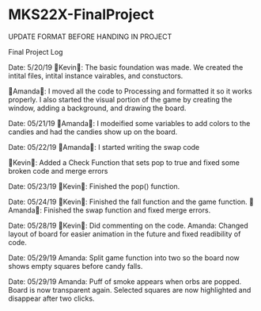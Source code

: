 # MKS22X-FinalProject

UPDATE FORMAT BEFORE HANDING IN PROJECT

Final Project Log

Date: 5/20/19
🦊Kevin🦊: The basic foundation was made. We created the intital files, intital instance vairables, and constuctors.

🐳Amanda🐳: I moved all the code to Processing and formatted it so it works properly. I also started the visual portion of the game by creating the window, adding a background, and drawing the board.

Date: 05/21/19
🐳Amanda🐳: I modeified some variables to add colors to the candies and had the candies show up on the board.

Date: 05/22/19
🐳Amanda🐳: I started writing the swap code

🦊Kevin🦊: Added a Check Function that sets pop to true and fixed some broken code and merge errors
       
Date: 05/23/19
🦊Kevin🦊: Finished the pop() function.

Date: 05/24/19
🦊Kevin🦊: Finished the fall function and the game function.
🐳Amanda🐳: Finished the swap function and fixed merge errors.

Date: 05/28/19
🦊Kevin🦊: Did commenting on the code.
Amanda: Changed layout of board for easier animation in the future and fixed readibility of code.

Date: 05/29/19
Amanda: Split game function into two so the board now shows empty squares before candy falls.

Date: 05/29/19
Amanda: Puff of smoke appears when orbs are popped.
        Board is now transparent again.
        Selected squares are now highlighted and disappear after two clicks.

